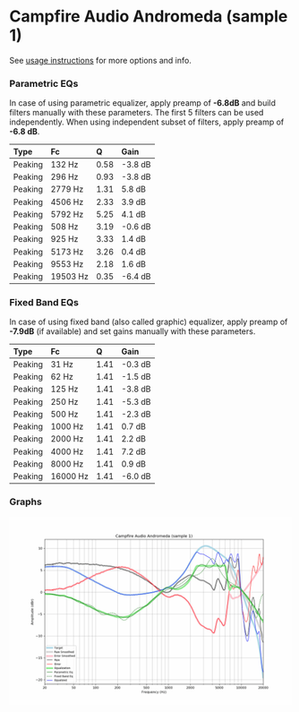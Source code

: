 # Campfire Audio Andromeda (sample 1)
See [usage instructions](https://github.com/jaakkopasanen/AutoEq#usage) for more options and info.

### Parametric EQs
In case of using parametric equalizer, apply preamp of **-6.8dB** and build filters manually
with these parameters. The first 5 filters can be used independently.
When using independent subset of filters, apply preamp of **-6.8 dB**.

| Type    | Fc       |    Q | Gain    |
|:--------|:---------|:-----|:--------|
| Peaking | 132 Hz   | 0.58 | -3.8 dB |
| Peaking | 296 Hz   | 0.93 | -3.8 dB |
| Peaking | 2779 Hz  | 1.31 | 5.8 dB  |
| Peaking | 4506 Hz  | 2.33 | 3.9 dB  |
| Peaking | 5792 Hz  | 5.25 | 4.1 dB  |
| Peaking | 508 Hz   | 3.19 | -0.6 dB |
| Peaking | 925 Hz   | 3.33 | 1.4 dB  |
| Peaking | 5173 Hz  | 3.26 | 0.4 dB  |
| Peaking | 9553 Hz  | 2.18 | 1.6 dB  |
| Peaking | 19503 Hz | 0.35 | -6.4 dB |

### Fixed Band EQs
In case of using fixed band (also called graphic) equalizer, apply preamp of **-7.9dB**
(if available) and set gains manually with these parameters.

| Type    | Fc       |    Q | Gain    |
|:--------|:---------|:-----|:--------|
| Peaking | 31 Hz    | 1.41 | -0.3 dB |
| Peaking | 62 Hz    | 1.41 | -1.5 dB |
| Peaking | 125 Hz   | 1.41 | -3.8 dB |
| Peaking | 250 Hz   | 1.41 | -5.3 dB |
| Peaking | 500 Hz   | 1.41 | -2.3 dB |
| Peaking | 1000 Hz  | 1.41 | 0.7 dB  |
| Peaking | 2000 Hz  | 1.41 | 2.2 dB  |
| Peaking | 4000 Hz  | 1.41 | 7.2 dB  |
| Peaking | 8000 Hz  | 1.41 | 0.9 dB  |
| Peaking | 16000 Hz | 1.41 | -6.0 dB |

### Graphs
![](./Campfire%20Audio%20Andromeda%20(sample%201).png)